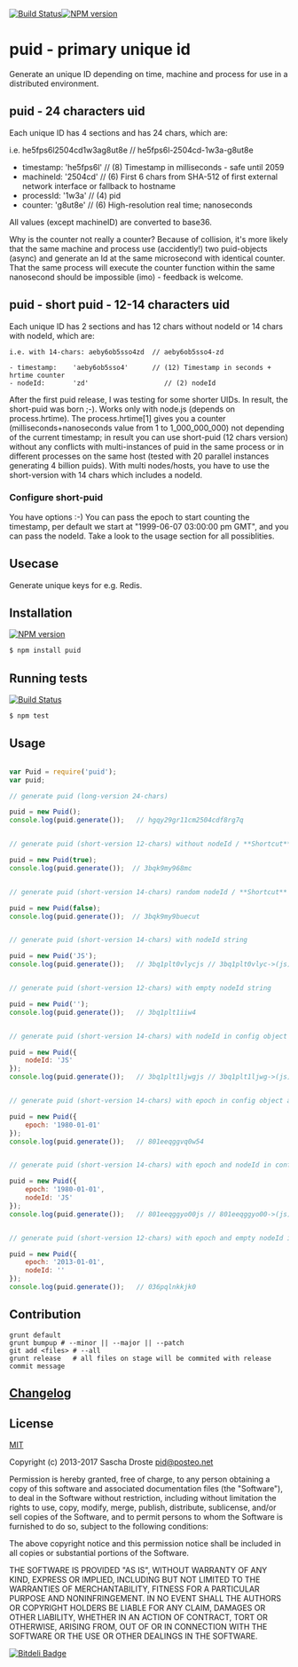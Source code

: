 [![Build Status](https://travis-ci.org/pid/puid.png)](https://travis-ci.org/pid/puid)[![NPM version](https://badge.fury.io/js/puid.png)](http://badge.fury.io/js/puid)

puid - primary unique id
========================

Generate an unique ID depending on time, machine and process for use in a distributed environment.

puid - 24 characters uid
------------------------

Each unique ID has 4 sections and has 24 chars, which are:

i.e. he5fps6l2504cd1w3ag8ut8e // he5fps6l-2504cd-1w3a-g8ut8e

-	timestamp: 'he5fps6l' // (8) Timestamp in milliseconds - safe until 2059
-	machineId: '2504cd' // (6) First 6 chars from SHA-512 of first external network interface or fallback to hostname
-	processId: '1w3a' // (4) pid
-	counter: 'g8ut8e' // (6) High-resolution real time; nanoseconds

All values (except machineID) are converted to base36.

Why is the counter not really a counter? Because of collision, it's more likely that the same machine and process use (accidently!) two puid-objects (async) and generate an Id at the same microsecond with identical counter. That the same process will execute the counter function within the same nanosecond should be impossible (imo) - feedback is welcome.

puid - short puid - 12-14 characters uid
----------------------------------------

Each unique ID has 2 sections and has 12 chars without nodeId or 14 chars with nodeId, which are:

```
i.e. with 14-chars: aeby6ob5sso4zd  // aeby6ob5sso4-zd

- timestamp:    'aeby6ob5sso4'      // (12) Timestamp in seconds + hrtime counter
- nodeId:       'zd'                   // (2) nodeId
```

After the first puid release, I was testing for some shorter UIDs. In result, the short-puid was born ;-). Works only with node.js (depends on process.hrtime). The process.hrtime[1] gives you a counter (milliseconds+nanoseconds value from 1 to 1_000_000_000) not depending of the current timestamp; in result you can use short-puid (12 chars version) without any conflicts with multi-instances of puid in the same process or in different processes on the same host (tested with 20 parallel instances generating 4 billion puids). With multi nodes/hosts, you have to use the short-version with 14 chars which includes a nodeId.

### Configure short-puid

You have options :-) You can pass the epoch to start counting the timestamp, per default we start at "1999-06-07 03:00:00 pm GMT", and you can pass the nodeId. Take a look to the usage section for all possiblities.

Usecase
-------

Generate unique keys for e.g. Redis.

Installation
------------

[![NPM version](https://badge.fury.io/js/puid.png)](http://badge.fury.io/js/puid)

```bash
$ npm install puid
```

Running tests
-------------

[![Build Status](https://travis-ci.org/pid/puid.png)](https://travis-ci.org/pid/puid)

```bash
$ npm test
```

Usage
-----

```js

var Puid = require('puid');
var puid;

// generate puid (long-version 24-chars)

puid = new Puid();
console.log(puid.generate());   // hgqy29gr11cm2504cdf8rg7q


// generate puid (short-version 12-chars) without nodeId / **Shortcut**

puid = new Puid(true);
console.log(puid.generate());  // 3bqk9my968mc


// generate puid (short-version 14-chars) random nodeId / **Shortcut**

puid = new Puid(false);
console.log(puid.generate());  // 3bqk9my9buecut


// generate puid (short-version 14-chars) with nodeId string

puid = new Puid('JS');
console.log(puid.generate());   // 3bq1plt0vlycjs // 3bq1plt0vlyc->(js)


// generate puid (short-version 12-chars) with empty nodeId string

puid = new Puid('');
console.log(puid.generate());   // 3bq1plt1iiw4


// generate puid (short-version 14-chars) with nodeId in config object

puid = new Puid({
    nodeId: 'JS'
});
console.log(puid.generate());   // 3bq1plt1ljwgjs // 3bq1plt1ljwg->(js)


// generate puid (short-version 14-chars) with epoch in config object and random nodeId

puid = new Puid({
    epoch: '1980-01-01'
});
console.log(puid.generate());   // 801eeqggvq0w54


// generate puid (short-version 14-chars) with epoch and nodeId in config object

puid = new Puid({
    epoch: '1980-01-01',
    nodeId: 'JS'
});
console.log(puid.generate());   // 801eeqggyo00js // 801eeqggyo00->(js)


// generate puid (short-version 12-chars) with epoch and empty nodeId in config object

puid = new Puid({
    epoch: '2013-01-01',
    nodeId: ''
});
console.log(puid.generate());   // 036pqlnkkjk0
```

Contribution
------------
```
grunt default
grunt bumpup # --minor || --major || --patch
git add <files> # --all
grunt release   # all files on stage will be commited with release commit message
```

[Changelog](https://raw.github.com/pid/puid/master/Changelog)
-------------------------------------------------------------

License
-------

[MIT](https://raw.github.com/pid/puid/master/LICENSE)

Copyright (c) 2013-2017 Sascha Droste pid@posteo.net

Permission is hereby granted, free of charge, to any person obtaining a copy of this software and associated documentation files (the "Software"), to deal in the Software without restriction, including without limitation the rights to use, copy, modify, merge, publish, distribute, sublicense, and/or sell copies of the Software, and to permit persons to whom the Software is furnished to do so, subject to the following conditions:

The above copyright notice and this permission notice shall be included in all copies or substantial portions of the Software.

THE SOFTWARE IS PROVIDED "AS IS", WITHOUT WARRANTY OF ANY KIND, EXPRESS OR IMPLIED, INCLUDING BUT NOT LIMITED TO THE WARRANTIES OF MERCHANTABILITY, FITNESS FOR A PARTICULAR PURPOSE AND NONINFRINGEMENT. IN NO EVENT SHALL THE AUTHORS OR COPYRIGHT HOLDERS BE LIABLE FOR ANY CLAIM, DAMAGES OR OTHER LIABILITY, WHETHER IN AN ACTION OF CONTRACT, TORT OR OTHERWISE, ARISING FROM, OUT OF OR IN CONNECTION WITH THE SOFTWARE OR THE USE OR OTHER DEALINGS IN THE SOFTWARE.

[![Bitdeli Badge](https://d2weczhvl823v0.cloudfront.net/pid/puid/trend.png)](https://bitdeli.com/free)
